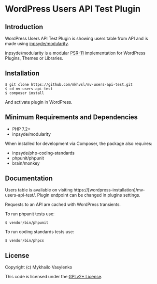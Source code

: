 # WordPress Users API Test Plugin

## Introduction

WordPress Users API Test Plugin is showing users table from API and is made using [inpsyde/modularity](https://github.com/inpsyde/modularity).

inpsyde/modularity is a modular [PSR-11](https://github.com/php-fig/container) implementation for WordPress Plugins,
Themes or Libraries.

## Installation

```
$ git clone https://github.com/mkhvsl/mv-users-api-test.git
$ cd mv-users-api-test
$ composer install
```

And activate plugin in WordPress.

## Minimum Requirements and Dependencies

* PHP 7.2+
* inpsyde/modularity

When installed for development via Composer, the package also requires:

* inpsyde/php-coding-standards
* phpunit/phpunit
* brain/monkey

## Documentation

Users table is available on visiting https://[wordpress-installation]/mv-users-api-test/. Plugin endpoint can be changed in plugins settings.

Requests to an API are cached with WordPress transients. 

To run phpunit tests use:

```
$ vendor/bin/phpunit
```

To run coding standards tests use:

```
$ vendor/bin/phpcs 
```

## License

Copyright (c) Mykhailo Vasylenko

This code is licensed under the [GPLv2+ License](LICENSE).
